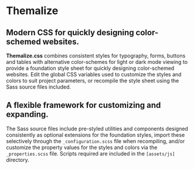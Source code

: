 # Themalize

## Modern CSS for quickly designing color-schemed websites.

**Themalize.css** combines consistent styles for typography, forms, buttons and tables with alternative color-schemes for light or dark mode viewing to provide a foundation style sheet for quickly designing color-schemed websites. Edit the global CSS variables used to customize the styles and colors to suit project parameters, or recompile  the style sheet using the Sass source files included.

## A flexible framework for customizing and expanding.

The Sass source files include pre-styled utilities and components designed consistently as optional extensions for the foundation styles, import these selectively through the `_configuration.scss` file when recompiling, and/or customize the property values for the styles and colors via the `_properties.scss` file. Scripts required are included in the `[assets/js]` directory.
